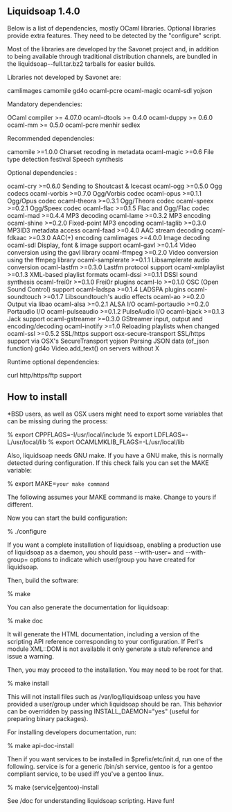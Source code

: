 Liquidsoap 1.4.0
----------------

Below is a list of dependencies, mostly OCaml libraries. Optional libraries
provide extra features. They need to be detected by the "configure" script.

Most of the libraries are developed by the Savonet project and, in addition to
being available through traditional distribution channels, are bundled in the
liquidsoap-<version>-full.tar.bz2 tarballs for easier builds.

Libraries not developed by Savonet are:

   camlimages
   camomile
   gd4o
   ocaml-pcre
   ocaml-magic
   ocaml-sdl
   yojson

Mandatory dependencies:

   OCaml compiler        >= 4.07.0
   ocaml-dtools          >= 0.4.0
   ocaml-duppy           >= 0.6.0
   ocaml-mm              >= 0.5.0
   ocaml-pcre
   menhir
   sedlex

Recommended dependencies:

   camomile              >=1.0.0  Charset recoding in metadata
   ocaml-magic           >=0.6    File type detection
   festival                       Speech synthesis

Optional dependencies :

   ocaml-cry             >=0.6.0  Sending to Shoutcast & Icecast
   ocaml-ogg             >=0.5.0  Ogg codecs
   ocaml-vorbis          >=0.7.0  Ogg/Vorbis codec
   ocaml-opus            >=0.1.1  Ogg/Opus codec
   ocaml-theora          >=0.3.1  Ogg/Theora codec
   ocaml-speex           >=0.2.1  Ogg/Speex codec
   ocaml-flac            >=0.1.5  Flac and Ogg/Flac codec
   ocaml-mad             >=0.4.4  MP3 decoding
   ocaml-lame            >=0.3.2  MP3 encoding
   ocaml-shine           >=0.2.0  Fixed-point MP3 encoding
   ocaml-taglib          >=0.3.0  MP3ID3 metadata access
   ocaml-faad            >=0.4.0  AAC stream decoding
   ocaml-fdkaac          >=0.3.0  AAC(+) encoding
   camlimages            >=4.0.0  Image decoding
   ocaml-sdl                      Display, font & image support
   ocaml-gavl            >=0.1.4  Video conversion using the gavl library
   ocaml-ffmpeg          >=0.2.0  Video conversion using the ffmpeg library
   ocaml-samplerate      >=0.1.1  Libsamplerate audio conversion
   ocaml-lastfm          >=0.3.0  Lastfm protocol support
   ocaml-xmlplaylist     >=0.1.3  XML-based playlist formats
   ocaml-dssi            >=0.1.1  DSSI sound synthesis
   ocaml-frei0r          >=0.1.0  Frei0r plugins
   ocaml-lo              >=0.1.0  OSC (Open Sound Control) support
   ocaml-ladspa          >=0.1.4  LADSPA plugins
   ocaml-soundtouch      >=0.1.7  Libsoundtouch's audio effects
   ocaml-ao              >=0.2.0  Output via libao
   ocaml-alsa            >=0.2.1  ALSA I/O
   ocaml-portaudio       >=0.2.0  Portaudio I/O
   ocaml-pulseaudio      >=0.1.2  PulseAudio I/O
   ocaml-bjack           >=0.1.3  Jack support
   ocaml-gstreamer       >=0.3.0  GStreamer input, output and encoding/decoding
   ocaml-inotify         >=1.0    Reloading playlists when changed
   ocaml-ssl             >=0.5.2  SSL/https support
   osx-secure-transport           SSL/https support via OSX's SecureTransport
   yojson                         Parsing JSON data (of_json function)
   gd4o                           Video.add_text() on servers without X

Runtime optional dependencies:
    
   curl                           http/https/ftp support
    
How to install
--------------

*BSD users, as well as OSX users might need to export some variables that can be
missing during the process:

   % export CPPFLAGS=-I/usr/local/include
   % export LDFLAGS=-L/usr/local/lib
   % export OCAMLMKLIB_FLAGS=-L/usr/local/lib

Also, liquidsoap needs GNU make. If you have a GNU make, this is normally
detected during configuration. If this check fails you can set the MAKE
variable:

   % export MAKE=`your make command`

The following assumes your MAKE command is make. Change to yours if different.

Now you can start the build configuration:

   % ./configure

If you want a complete installation of liquidsoap, enabling a production use of
liquidsoap as a daemon, you should pass --with-user=<login> and
--with-group=<group> options to indicate which user/group you have created for
liquidsoap.

Then, build the software:

   % make

You can also generate the documentation for liquidsoap:

   % make doc

It will generate the HTML documentation, including a version of the scripting
API reference corresponding to your configuration. If Perl's module XML::DOM is
not available it only generate a stub reference and issue a warning.

Then, you may proceed to the installation. You may need to be root for that.

   % make install

This will not install files such as /var/log/liquidsoap unless you have provided
a user/group under which liquidsoap should be ran. This behavior can be
overridden by passing INSTALL_DAEMON="yes" (useful for preparing binary
packages).

For installing developers documentation, run:

   % make api-doc-install

Then if you want services to be installed in $prefix/etc/init.d, run one of the
following. service is for a generic /bin/sh service, gentoo is for a gentoo
compliant service, to be used iff you've a gentoo linux.

   % make (service|gentoo)-install

See /doc for understanding liquidsoap scripting. Have fun!
